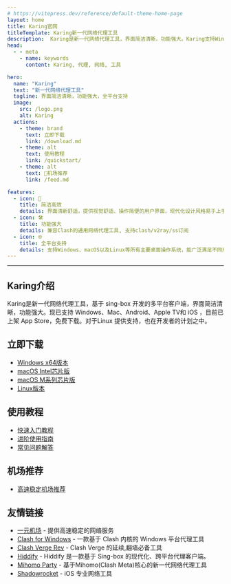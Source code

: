 ```yaml
---
# https://vitepress.dev/reference/default-theme-home-page
layout: home
title: Karing官网
titleTemplate: Karing新一代网络代理工具
description:  Karing是新一代网络代理工具，界面简洁清晰，功能强大。Karing支持Windows、macOS以及Linux等所有主要桌面操作系统，能广泛满足不同用户的需求。
head:
  - - meta
    - name: keywords
      content: Karing, 代理, 网络, 工具

hero:
  name: "Karing"
  text: "新一代网络代理工具"
  tagline: 界面简洁清晰，功能强大，全平台支持
  image:
    src: /logo.png
    alt: Karing
  actions:
    - theme: brand
      text: 立即下载
      link: /download.md
    - theme: alt
      text: 使用教程
      link: /quickstart/
    - theme: alt
      text: 🎉机场推荐
      link: /feed.md  

features:
  - icon: 🚀
    title: 简洁高效
    details: 界面清新舒适，提供视觉舒适、操作简便的用户界面，现代化设计风格易于上手
  - icon: 🛠️
    title: 功能强大
    details: 兼容Clash的通用网络代理工具, 支持clash/v2ray/ss订阅
  - icon: 🌐
    title: 全平台支持
    details: 支持Windows、macOS以及Linux等所有主要桌面操作系统，能广泛满足不同用户的需求
---
```


------
## Karing介绍

Karing是新一代网络代理工具，基于 sing-box 开发的多平台客户端，界面简洁清晰，功能强大。现已支持 Windows、Mac、Android、Apple TV和 iOS ，目前已上架 App Store，免费下载。对于Linux 提供支持，也在开发者的计划之中。

## 立即下载

- [Windows x64版本](/download.md#windows版本)
- [macOS Intel芯片版](/download.md#macos版本)
- [macOS M系列芯片版](/download.md#macos版本)
- [Linux版本](/download.md#linux版本)

## 使用教程

- [快速入门教程](/quickstart/)
- [进阶使用指南](/quickstart/advanced.md)
- [常见问题解答](/faq.md)

## 机场推荐

- [高速稳定机场推荐](/feed.md)

## 友情链接

- [一元机场](https://1yuan.uk/) - 提供高速稳定的网络服务
- [Clash for Windows](https://clashcn.org) - 一款基于 Clash 内核的 Windows 平台代理工具
- [Clash Verge Rev](https://clash-verge-rev.org) - Clash Verge 的延续,翻墙必备工具
- [Hiddify](https://hiddifycn.org) - Hiddify 是一款基于 Sing-box 的现代化、跨平台代理客户端。
- [Mihomo Party](https://mihomo.bid) - 基于Mihomo(Clash Meta)核心的新一代网络代理工具
- [Shadowrocket](https://shadowrocket.uk) - iOS 专业网络工具
